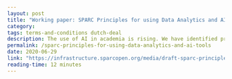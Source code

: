 ```yaml
---
layout: post
title: "Working paper: SPARC Principles for using Data Analytics and AI tools"
category:
tags: terms-and-conditions dutch-deal
description: The use of AI in academia is rising. We have identified principles for it's use by third parties and internally, and concrete steps to implement them.
permalink: /sparc-principles-for-using-data-analytics-and-ai-tools
date: 2020-06-29
link: "https://infrastructure.sparcopen.org/media/draft-sparc-principles-for-using-data-analytics-and-ai-tools.pdf"
reading-time: 12 minutes
---
```

